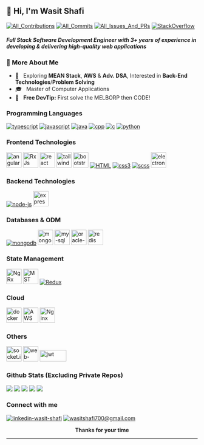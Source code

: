 ## :wave: Hi, I'm Wasit Shafi
<p>
<a href="https://github.com/wasit-shafi?tab=repositories" title="https://github.com/wasit-shafi?tab=repositories"><img src="https://badges.strrl.dev/contributions/all/wasit-shafi" alt="All_Contributions"/></a> 
<a href="https://github.com/wasit-shafi?tab=repositories"  title="https://github.com/wasit-shafi?tab=repositories"><img src="https://badges.strrl.dev/commits/all/wasit-shafi" alt="All_Commits"/></a> 
<a href="https://github.com/wasit-shafi?tab=repositories" title="https://github.com/wasit-shafi?tab=repositories"><img src="https://badges.strrl.dev/issues-and-prs/all/wasit-shafi" alt="All_Issues_And_PRs"/></a> 
<a href="https://stackoverflow.com/users/10249156/wasit-shafi" title="https://stackoverflow.com/users/10249156/wasit-shafi"><img src="https://stackoverflow-badge.vercel.app/?userID=10249156" style="border-bottom:1px solid gray" alt="StackOverflow"/></a>
</p>
<h5>Full Stack Software Development Engineer with 3+ years of experience in developing & delivering high-quality web applications </h5>

### 📖 More About Me

- 🧐 &nbsp; Exploring **MEAN Stack**, **AWS** & **Adv. DSA**, Interested in **Back-End Technologies**/**Problem Solving**
- 🎓 &nbsp; Master of Computer Applications
- 💯 &nbsp; **Free  DevTip:** First solve the MELBORP then CODE!
<!-- https://icons8.com/icons -->

### Programming Languages
<p>
    <!-- typescript -->
<a href="https://www.typescriptlang.org" title="TypeScript"><img src="https://img.icons8.com/color/40/000000/typescript.png" alt="typescript"/></a>
    <!-- javascript -->
<a href="https://en.wikipedia.org/wiki/JavaScript" title="JavaScript" ><img src="https://img.icons8.com/color/40/000000/javascript.png" alt="javascript"/></a>
    <!-- java -->
<a href="https://docs.oracle.com/javase/8" title="Java" ><img src="https://img.icons8.com/color/40/000000/java-coffee-cup-logo.png" alt="java" /></a>
    <!-- cpp -->
<a href="https://en.wikipedia.org/wiki/C%2B%2B" title="C++" ><img src="https://img.icons8.com/color/40/000000/c-plus-plus-logo.png" alt="cpp" /></a>
    <!-- c -->
<a href="https://en.wikipedia.org/wiki/C_(programming_language)" title="C" ><img src="https://img.icons8.com/color/40/000000/c-programming.png" alt="c" /></a>
    <!-- python -->
<a href="https://www.python.org" title="Python" ><img src="https://img.icons8.com/color/40/000000/python.png" alt="python" /></a>
</p>

### Frontend Technologies
<p>
    <!-- angular -->
<a href="https://angular.dev/" title="Angular" ><img width="40" height="40" src="https://angular.dev/assets/icons/favicon-32x32.png" alt="angular"/></a>
    <!-- RxJs -->
<a href="https://rxjs.dev/" title="RxJs" ><img width="40" height="40" src="https://rxjs.dev/assets/images/favicons/favicon.ico" alt="RxJs"/></a>
    <!-- react -->
<a href="https://reactjs.org/" title="ReactJS" ><img width="40" height="40" src="https://res.cloudinary.com/dtlx6i2m7/image/upload/v1713079490/personal-data/xmemfk6fqajw9mbs7agn.svg" alt="react" /></a>
    <!-- tailwind css -->
<a href="https://tailwindcss.com/" title="Tailwind CSS" ><img width="40" height="40" src="https://img.icons8.com/color/48/tailwind_css.png" alt="tailwind_css"/></a>
    <!-- bootstrap -->
<a href="https://getbootstrap.com/" title="Bootstrap" ><img width="40" height="40" src="https://img.icons8.com/color-glass/48/bootstrap.png" alt="bootstrap"/></a>
    <!-- html5 -->
<a href="https://en.wikipedia.org/wiki/HTML" title="HTML" ><img src="https://img.icons8.com/color/40/000000/html-5.png" alt="HTML" /></a>
    <!-- CSS -->
<a href="https://en.wikipedia.org/wiki/CSS" title="CSS" ><img src="https://img.icons8.com/color/40/000000/css3.png" alt="css3" /></a>
    <!-- scss -->
<a href="https://sass-lang.com" title="SCSS" ><img src="https://img.icons8.com/color/40/000000/sass.png" alt="scss" /></a>
    <!-- electron.js -->
<a href="https://www.electronjs.org" title="ElectronJS" ><img width="40" height="40" src="https://www.electronjs.org/assets/img/logo.svg" alt="electron-js"/></a>
</p>

### Backend Technologies
<p>
    <!-- node.js -->
<a href="https://nodejs.org/en" title="NodeJS" ><img src="https://img.icons8.com/fluency/40/000000/node-js.png" alt="node-js" /></a>
    <!-- express.js -->
<a href="https://expressjs.com/"  title="ExpressJS" ><img width="40" height="40" src="https://img.icons8.com/fluency/40/express-js.png" alt="express-js"/></a>
</p>

### Databases & ODM
<p>
    <!-- mongoDB -->
<a href="https://www.mongodb.com"  title="MongoDB" ><img src="https://img.icons8.com/color/40/000000/mongodb.png" alt="mongodb" /></a>
    <!-- mongoose -->
<a href="https://mongoosejs.com/docs/guide.html"  title="mongoose"><img width="40" height="40" src="https://img.icons8.com/color/48/mongoose.png" alt="mongoose"/></a>
    <!-- mysql -->
<a href="https://www.mysql.com/" title="My SQL" ><img width="40" height="40" src="https://res.cloudinary.com/dtlx6i2m7/image/upload/v1712346367/personal-data/dsjknkg9hdemhg3p6j6w.png" alt="my-sql" /></a>
    <!-- oracle sql -->
<a href="https://docs.oracle.com/en/database/oracle/oracle-database/19/sqlrf/" title="Oracle SQL" ><img width="40" height="40" src="https://res.cloudinary.com/dtlx6i2m7/image/upload/v1712345863/personal-data/ami8m0ldozibr0vs8ixv.png" alt="oracle-sql" /></a>
    <!-- Redis -->
<a href="https://redis.io/" title="Redis" ><img width="40" height="40" src="https://redis.io/wp-content/themes/wpx/assets/images/favicons/favicon-32x32.png" alt="redis" /></a>
    
</p>

### State Management
<p>
    <!-- NgRx -->
<a href="https://ngrx.io/" title="NgRx" ><img width="40" height="40" src="https://ngrx.io/assets/images/badge.svg" alt="NgRx" /></a>
    <!-- mobX-state-tree -->
<a href="https://mobx-state-tree.js.org"  title="MobX-State-Tree"><img width="40" height="40" src="https://mobx-state-tree.js.org/img/favicon.ico" alt="MST"/></a>
    <!-- redux -->
<a href="https://redux.js.org" title="Redux" ><img src="https://img.icons8.com/color/40/000000/redux.png" alt="Redux"/></a>
</p>

### Cloud
<p>
    <!-- docker -->
<a href="https://www.docker.com/" title="Docker" ><img width="40" height="40" src="https://img.icons8.com/fluency/40/docker.png" alt="docker"/></a>
    <!-- AWS -->
<a href="https://aws.amazon.com" title="Amazon Web Services" ><img width="40" height="40" src="https://img.icons8.com/color/40/amazon-web-services.png" alt="AWS"/></a>
    <!-- nginx -->
<a href="https://www.nginx.com/" title="Ngnix Web Server" ><img width="40" height="40" src="https://img.icons8.com/external-tal-revivo-color-tal-revivo/40/external-nginx-accelerates-content-and-application-delivery-improves-security-logo-color-tal-revivo.png" alt="Nginx"/></a>
</p>

### Others
<p>
    <!-- socket.io -->
<a href="https://socket.io/" title="socket.io"><img width="40" height="40" src="https://socket.io/images/favicon.png" alt="socket.io"/></a>
    <!-- Web Animation API -->
<a href="https://developer.mozilla.org/en-US/docs/Web/API/Web_Animations_API" title="Web Animation API"><img width="40" height="40" src="https://res.cloudinary.com/dtlx6i2m7/image/upload/v1712355381/personal-data/ipzvxaa2fmoljhhttqcl.png" alt="web-animation-api"/></a>    
    <!-- json web tokens -->
<a href="https://jwt.io/" title="json web tokens"><img width="70" height="30" src="http://jwt.io/img/logo-asset.svg" alt="jwt"/></a>
</p>

### Github Stats (Excluding Private Repos)
![](http://github-profile-summary-cards.vercel.app/api/cards/profile-details?username=wasit-shafi&theme=2077)
![](http://github-profile-summary-cards.vercel.app/api/cards/repos-per-language?username=wasit-shafi&theme=2077&exclude=Jupyter%20Notebook,c,c%2B%2B)
![](http://github-profile-summary-cards.vercel.app/api/cards/most-commit-language?username=wasit-shafi&theme=2077)
![](http://github-profile-summary-cards.vercel.app/api/cards/stats?username=wasit-shafi&theme=2077)
![](http://github-profile-summary-cards.vercel.app/api/cards/productive-time?username=wasit-shafi&theme=2077&utcOffset=5.30)
<br />
### Connect with me

<a href="https://www.linkedin.com/in/wasit-shafi/"><img src="https://img.icons8.com/fluency/50/000000/linkedin.png" alt="linkedin-wasit-shafi"/></a>
<a href="mailto:wasitshafi700@gmail.com"><img src="https://img.icons8.com/fluency/50/000000/mail.png" alt="wasitshafi700@gmail.com"/></a>
<br />

<p align="center"><b>Thanks for your time</b></p>
<hr/>
